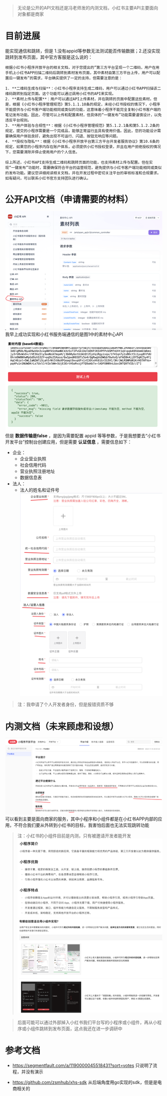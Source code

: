 >无论是公开的API文档还是冯老师发的内测文档，小红书主要API主要面向对象都是商家

# 目前进展
能实现通信和跳转，但是 1.没有appid等参数无法测试能否传输数据；2.还没实现跳转到发布页面，其中官方客服是这么说的：
```
根据小红书小程序开放平台的相关文档，对于您提出的“第三方平台呈现一个二维码，用户在用手机上小红书APP扫描二维码后跳转到素材发布页面，其中素材由第三方平台上传，用户可以配置后一键发布”的需求，平台确实提供了一定的支持，但需要注意的是：

1. **二维码生成与扫描**：小红书小程序支持生成二维码，用户可以通过小红书APP扫描该二维码跳转到指定页面。这个功能可以通过调用小红书的API来实现。
2. **素材上传与配置**：用户可以通过API上传素材，并在跳转的页面中配置这些素材。但是，根据《小红书小程序管理规范》第5.1.1.10条的规定，未经小红书授权的情况下，小程序不能提供与小红书客户端功能相同或类似的功能，这意味着小程序不能完全复制小红书客户端的笔记发布功能。因此，尽管可以上传和配置素材，但具体的“一键发布”功能需要谨慎设计，以免违反平台规则。
3. **用户体验与合规性**：根据《小红书小程序管理规范》第5.1.2.1条和第5.1.2.2条的规定，提交的小程序需要是一个完成品，能够正常运行且具有使用价值。因此，您的功能设计需要确保用户体验良好，避免出现不可运行、闪退、按钮无响应等问题。
4. **授权与隐私**：根据《小红书小程序开放平台第三方平台开发者服务协议》第10.6条的规定，如果您的小程序内存在账户体系，必须提供小红书授权登录，并且在用户拒绝授权的情况下，您需要清除并停止使用用户的个人信息。

综上所述，小红书API支持生成二维码和跳转页面的功能，也支持素材上传与配置。但在实现“一键发布”功能时，需要确保符合平台的运营规范，避免提供与小红书客户端功能相同或类似的发布功能。建议您详细阅读相关文档，并在开发过程中密切关注平台的审核标准和合规要求。如有疑问，可以联系小红书官方支持团队进行确认。
```


# 公开API文档（申请需要的材料）
![公开API](public/public_API.png)
我早上成功实现和小红书服务端通信的是图1中的素材中心API
![success](public/success.png)
但是 **数据传输是false** ，是因为需要配置 appid 等等参数，于是我想要去“小红书开发平台”控制台创建应用，但是需要 **认证信息** ，需要信息如下：
   - 企业：
      - 企业营业执照
      - 社会信用代码
      - 营业执照注册地址
      - 数据信息表
   - 法人：
      - 法人的姓名和证件号
![need](public/need1.png)
![need](public/need2.png)

>注：我申请了个人开发者身份，但是报错资质不够

# 内测文档（未来顾虑和设想）
![平台面向对象](public/平台说明.png)
可以看到主要是面向商家的服务，其中小程序和小组件都是在小红书APP内部的应用，不符合我们要从外转到小红书的目标，我害怕后面也无法实现跳转功能
>注：小红书的小组件目前是内测，只有被邀请开发者能开发
![app](public/小程序.png)
![小组件](public/小组件.png)

>后面可能可以通过外部掉入小红书我们平台写的小程序或小组件，再从小程序或小组件跳转到发布页面，这点我还在进一步调研中

# 参考文档

- https://segmentfault.com/a/1190000045518431?sort=votes
只说明了流程，并没有演示

- https://github.com/zsmhub/xhs-sdk
从后端角度用go实现的sdk，但是是电商相关的
